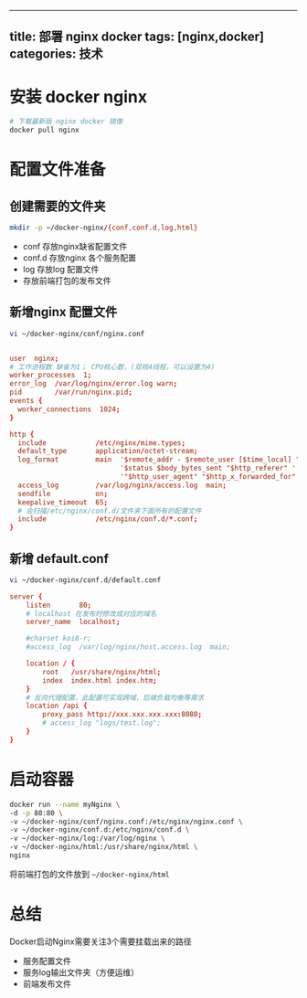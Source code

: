 
---
title: 部署 nginx docker
tags: [nginx,docker]
categories: 技术
---

# 安装 docker nginx

```sh
# 下载最新版 nginx docker 镜像
docker pull nginx
```

# 配置文件准备 

## 创建需要的文件夹  
```sh
mkdir -p ~/docker-nginx/{conf,conf.d,log,html}

```

* conf 存放nginx缺省配置文件
* conf.d 存放nginx 各个服务配置 
* log 存放log 配置文件
* 存放前端打包的发布文件

## 新增nginx 配置文件  
```sh
vi ~/docker-nginx/conf/nginx.conf

```


```conf

user  nginx;
# 工作进程数 缺省为1； CPU核心数，(双核4线程，可以设置为4)
worker_processes  1;
error_log  /var/log/nginx/error.log warn;
pid        /var/run/nginx.pid;
events {
  worker_connections  1024;
}

http {
  include            /etc/nginx/mime.types;
  default_type       application/octet-stream;
  log_format         main  '$remote_addr - $remote_user [$time_local] "$request" '
                           '$status $body_bytes_sent "$http_referer" '
                           '"$http_user_agent" "$http_x_forwarded_for"';
  access_log         /var/log/nginx/access.log  main;
  sendfile           on;
  keepalive_timeout  65;
  # 会扫描/etc/nginx/conf.d/文件夹下面所有的配置文件
  include            /etc/nginx/conf.d/*.conf;
}

```


## 新增 default.conf

```sh
vi ~/docker-nginx/conf.d/default.conf


```


```conf
server {
    listen       80;
    # localhost 在发布时修改成对应的域名
    server_name  localhost;

    #charset koi8-r;
    #access_log  /var/log/nginx/host.access.log  main;

    location / {
        root   /usr/share/nginx/html;
        index  index.html index.htm;
    }
    # 反向代理配置，此配置可实现跨域，后端负载均衡等需求
    location /api {
        proxy_pass http://xxx.xxx.xxx.xxx:8080;
        # access_log "logs/test.log";
    }
}


```

# 启动容器 
```sh
docker run --name myNginx \
-d -p 80:80 \
-v ~/docker-nginx/conf/nginx.conf:/etc/nginx/nginx.conf \
-v ~/docker-nginx/conf.d:/etc/nginx/conf.d \
-v ~/docker-nginx/log:/var/log/nginx \
-v ~/docker-nginx/html:/usr/share/nginx/html \
nginx

```

将前端打包的文件放到 `~/docker-nginx/html`


# 总结 

Docker启动Nginx需要关注3个需要挂载出来的路径

* 服务配置文件
* 服务log输出文件夹（方便运维）
* 前端发布文件


